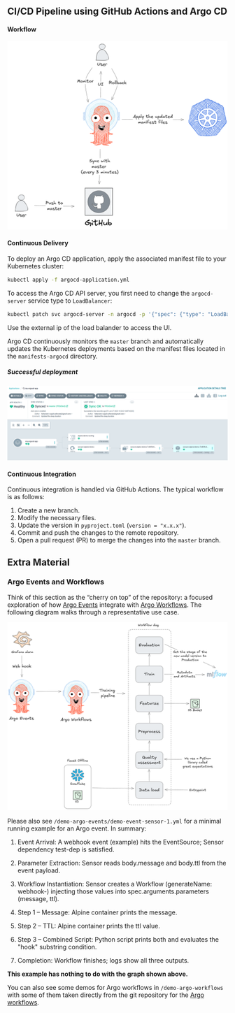 ## CI/CD Pipeline using GitHub Actions and Argo CD

#### Workflow
![CD with Argocd](./argocd.png)

#### Continuous Delivery

To deploy an Argo CD application, apply the associated manifest file to your Kubernetes cluster:

```bash
kubectl apply -f argocd-application.yml
```

To access the Argo CD API server, you first need to change the `argocd-server` service type to `LoadBalancer`:

```bash
kubectl patch svc argocd-server -n argocd -p '{"spec": {"type": "LoadBalancer"}}'
```

Use the external ip of the load balander to access the UI.

Argo CD continuously monitors the `master` branch and automatically updates the Kubernetes deployments based on the manifest files located in the `manifests-argocd` directory.

##### Successful deployment
![Successful deployment](./successful_deployment.png)

#### Continuous Integration

Continuous integration is handled via GitHub Actions. The typical workflow is as follows:

1. Create a new branch.
2. Modify the necessary files.
3. Update the version in `pyproject.toml` (`version = "x.x.x"`).
4. Commit and push the changes to the remote repository.
5. Open a pull request (PR) to merge the changes into the `master` branch.

## Extra Material

### Argo Events and Workflows

Think of this section as the “cherry on top” of the repository: a focused exploration of how [Argo Events](https://argoproj.github.io/argo-events/) integrate with [Argo Workflows](https://argoproj.github.io/workflows/). The following diagram walks through a representative use case.

![Argo Events use case](./ago-event-and-workflow.png)

Please also see `/demo-argo-events/demo-event-sensor-1.yml` for a minimal running example for an Argo event. In summary:

1. Event Arrival: A webhook event (example) hits the EventSource; Sensor dependency test-dep is satisfied.

2. Parameter Extraction: Sensor reads body.message and body.ttl from the event payload.

3. Workflow Instantiation: Sensor creates a Workflow (generateName: webhook-) injecting those values into spec.arguments.parameters (message, ttl).

4. Step 1 – Message: Alpine container prints the message.

5. Step 2 – TTL: Alpine container prints the ttl value.

6. Step 3 – Combined Script: Python script prints both and evaluates the "hook" substring condition.

7. Completion: Workflow finishes; logs show all three outputs.

**This example has nothing to do with the graph shown above.**

You can also see some demos for Argo workflows in `/demo-argo-workflows` with some of them taken directly from the git repository for the [Argo workflows](https://github.com/argoproj/argo-workflows/tree/main/examples).
